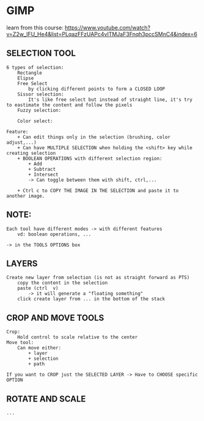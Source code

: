 # GIMP 
learn from this course: https://www.youtube.com/watch?v=Z2w_IFU_He4&list=PLqazFFzUAPc4vITMJaF3Fnqh3pccSMnC4&index=6 

## SELECTION TOOL 
    6 types of selection: 
        Rectangle 
        Elipse  
        Free Select 
            by clicking different points to form a CLOSED LOOP
        Sissor selection: 
            It's like free select but instead of straight line, it's try to eastimate the content and follow the pixels
        Fuzzy selection: 

        Color select: 

    Feature: 
        + Can edit things only in the selection (brushing, color adjust,...)
        + Can have MULTIPLE SELECTION when holding the <shift> key while creating selection
        + BOOLEAN OPERATIONS with different selection region: 
            + Add 
            + Subtract
            + Intersect 
            -> Can toggle between them with shift, ctrl,...

        + Ctrl c to COPY THE IMAGE IN THE SELECTION and paste it to another image. 

## NOTE:     
    Each tool have different modes -> with different features 
        vd: boolean operations, ... 

    -> in the TOOLS OPTIONS box 

## LAYERS
    Create new layer from selection (is not as straight forward as PTS)
        copy the content in the selection         
        paste (ctrl  v) 
            -> it will generate a "floating something" 
        click create layer from ... in the bottom of the stack 

## CROP AND MOVE TOOLS 
    Crop: 
        Hold control to scale relative to the center
    Move tool: 
        Can move either: 
            + layer 
            + selection 
            + path 

    If you want to CROP just the SELECTED LAYER -> Have to CHOOSE specific OPTION

## ROTATE AND SCALE 
    ... 
